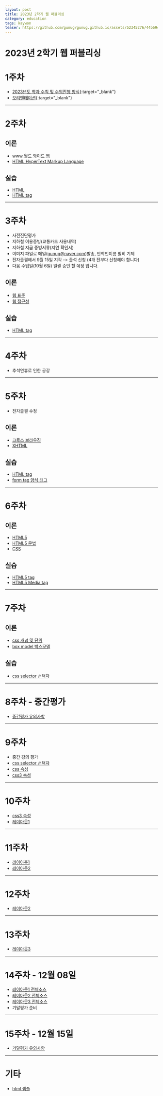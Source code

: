 ```yaml
---
layout: post
title: 2023년 2학기 웹 퍼블리싱
category: education
tags: kaywon
teaser: https://github.com/gunug/gunug.github.io/assets/52345276/44b69cba-7cd6-472a-af8a-cf1543eb166d
---
```


# 2023년 2학기 웹 퍼블리싱

# 1주차

* [2023년도 학과 수칙 및 수업진행 방식](/subpage/2023/09/07/education-rule.html){:target="_blank"}
* [오리엔테이션](/subpage/2023/09/07/webpublishing-week1.html){:target="_blank"}

---

# 2주차

## 이론

* [www 월드 와이드 웹](/web/2023/09/15/www.html)
* [HTML HyperText Markup Language](/web/2023/09/15/hypertext-markup-language.html)

## 실습

* [HTML](/web/2023/08/22/html.html)
* [HTML tag](/web/2023/09/14/html-tag.html)

---

# 3주차
* 사전진단평가
* 지하철 이용증빙(교통카드 사용내역)
* 지하철 지급 증빙서류(지연 확인서)
* 이미지 파일로 메일(gunug@naver.com)발송, 반학번이름 필히 기제
* 전자출결에서 9월 15일 지각 -> 출석 신청 (4개 전부다 신청해야 합니다)
* 다음 수업일(10월 6일) 일괄 승인 할 예정 입니다.

## 이론
* [웹 표준](/web/2023/09/21/web-standards.html)
* [웹 접근성](/web/2023/09/21/web-accessibility.html)

## 실습
* [HTML tag](/web/2023/09/14/html-tag.html)

---

# 4주차
* 추석연휴로 인한 공강

---

# 5주차
* 전자출결 수정

## 이론
* [크로스 브라우징](/web/2023/10/05/web_cross_browsing.html)
* [XHTML](/web/2023/10/05/xhtml.html)

## 실습
* [HTML tag](/web/2023/09/14/html-tag.html)
* [form tag 양식 태그](/web/2023/09/25/html_form_tag.html)


---

# 6주차

## 이론
* [HTML5](/web/2023/11/16/html5.html)
* [HTML5 문법](/web/2023/10/12/html5.html)
* [CSS](/web/2023/10/12/css-use.html)

## 실습
* [HTML5 tag](/web/2023/09/11/html-5-tag.html)
* [HTML5 Media tag](/web/2023/10/06/hmtl5-media-tag.html)

---

# 7주차

## 이론
* [css 개념 및 단위](/web/2023/10/19/css-unit.html)
* [box model 박스모델](/web/2023/10/19/css-box-model.html)

## 실습
* [css selector 선택자](/web/2023/10/19/css-select.html)

---

# 8주차 - 중간평가
* [중간평가 유의사항](/subpage/2023/10/06/2023-2-middle-test.html)

---

# 9주차
* 중간 강의 평가
* [css selector 선택자](/web/2023/10/19/css-select.html)
* [css 속성](/web/2023/10/19/css.html)
* [css3 속성](/web/2023/11/02/css3.html)

---

# 10주차
* [css3 속성](/web/2023/11/02/css3.html)
* [레이아웃1](/web/2023/11/02/web-layout1.html)

---

# 11주차
* [레이아웃1](/web/2023/11/02/web-layout1.html)
* [레이아웃2](/web/2023/11/16/web-layout2.html)

---

# 12주차
* [레이아웃2](/web/2023/11/16/web-layout2.html)

---

# 13주차
* [레이아웃3](/web/2023/11/16/web-layout3.html)

---

# 14주차 - 12월 08일
* [레이아웃1 전체소스](/subpage/2023/12/01/layout1-full.html)
* [레이아웃2 전체소스](/subpage/2023/12/01/layout2-full.html)
* [레이아웃3 전체소스](/subpage/2023/12/01/layout3-full.html)
* 기말평가 준비

---

# 15주차 - 12월 15일
* [기말평가 유의사항](/subpage/2023/11/16/2023-2-last-test.html)

---

# 기타
* [html 샘플](/subpage/2023/10/12/html-sample.html)
